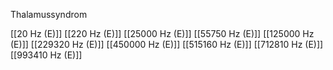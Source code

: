 Thalamussyndrom

[[20 Hz (E)]]
[[220 Hz (E)]]
[[25000 Hz (E)]]
[[55750 Hz (E)]]
[[125000 Hz (E)]]
[[229320 Hz (E)]]
[[450000 Hz (E)]]
[[515160 Hz (E)]]
[[712810 Hz (E)]]
[[993410 Hz (E)]]
